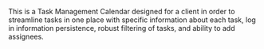 This is a Task Management Calendar designed for a client in order to streamline tasks in one place with specific information about each task, log in information persistence, robust filtering of tasks, and ability to add assignees. 
